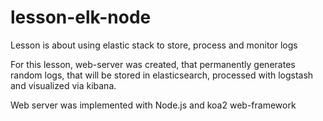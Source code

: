 # lesson-elk-node

Lesson is about using elastic stack to store, process and monitor logs

For this lesson, web-server was created, that permanently generates random logs, that will be stored in elasticsearch, processed with logstash and visualized via kibana.

Web server was implemented with Node.js and koa2 web-framework
